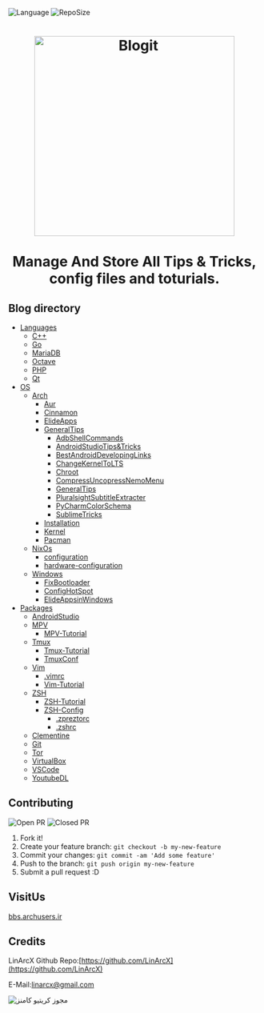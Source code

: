 ![Language](https://img.shields.io/github/languages/top/LinArcX/Blogit.svg?style=flat-square) ![RepoSize](https://img.shields.io/github/repo-size/LinArcX/Blogit.svg?style=flat-square)
<h1 align="center">
	<img width="400" src="Assets/blogit.png" alt="Blogit">
	<br>
	<br>
    <p2>Manage And Store All Tips &amp; Tricks, config files and toturials.</p2>
</h1>

## Blog directory
- [Languages](Languages/)
    - [C++](Languages/C++/TipsAndTricks.md)
    - [Go](Languages/Go/Go.md)
    - [MariaDB](Languages/MariaDB/MariaDB.md)
    - [Octave](Languages/Octave/Octave.md)
    - [PHP](Languages/PHP/PHP.md)
    - [Qt](Languages/Qt/Qt.md)
- [OS](OS/)
    - [Arch](OS/Arch/)
        - [Aur](OS/Arch/Aur/Aur.md)
        - [Cinnamon](OS/Arch/Cinnamon/Cinnamon.md)
        - [ElideApps](OS/Arch/ElideApps/ElideApps.md)
	    - [GeneralTips](OS/Arch/GeneralTips)
           - [AdbShellCommands](OS/Arch/GeneralTips/AdbShellCommands.md)
           - [AndroidStudioTips&Tricks](OS/Arch/GeneralTips/AndroidStudioTips&Tricks.md)
           - [BestAndroidDevelopingLinks](OS/Arch/GeneralTips/BestAndroidDevelopingLinks.md)
           - [ChangeKernelToLTS](OS/Arch/GeneralTips/ChangeKernelToLTS.md)
           - [Chroot](OS/Arch/GeneralTips/Chroot.md)
           - [CompressUncopressNemoMenu](OS/Arch/GeneralTips/CompressUncopressNemoMenu.md)
           - [GeneralTips](OS/Arch/GeneralTips/GeneralTips.md)
           - [PluralsightSubtitleExtracter](OS/Arch/GeneralTips/PluralsightSubtitleExtracter.md)
           - [PyCharmColorSchema](OS/Arch/GeneralTips/PyCharmColorSchema.md)
           - [SublimeTricks](OS/Arch/GeneralTips/SublimeTricks.md)
        - [Installation](OS/Arch/Installation/Installation.md)
        - [Kernel](OS/Arch/Kernel/Kernel.md)
        - [Pacman](OS/Arch/Pacman/Pacman.md)
    - [NixOs](OS/NixOs)
        - [configuration](OS/NixOs/configuration.nix)
        - [hardware-configuration](OS/NixOs/hardware-configuration.nix)
    - [Windows](OS/Windows)
        - [FixBootloader](OS/Windows/BootLoader.md)
        - [ConfigHotSpot](OS/Windows/ConfigHotSpot.md)
        - [ElideAppsinWindows](OS/Windows/ElideAppsWindows.md)
- [Packages](Packages/)
    - [AndroidStudio](Packages/AndroidStudio/AndroidStudio.md)
    - [MPV](Packages/MPV)
        - [MPV-Tutorial](Packages/MPV/MPV-Tutorial.md) 
	- [Tmux](Packages/Tmux)
        - [Tmux-Tutorial](Packages/Tmux/Tmux-Tutorial.md)
        - [TmuxConf](Packages/Tmux/.tmux.conf)
    - [Vim](Packages/Vim)
        - [.vimrc](Packages/Vim/.vimrc)
        - [Vim-Tutorial](Packages/Vim/Vim-Tutorial.md)
    - [ZSH](Packages/ZSH)
        - [ZSH-Tutorial](Packages/ZSH/ZSH-Tutorial.md)
        - [ZSH-Config](Packages/ZSH/Config)
            - [.zpreztorc](Packages/ZSH/Config/.zpreztorc)
            - [.zshrc](Packages/ZSH/Config/.zshrc)
    - [Clementine](Packages/Clementine.md)
    - [Git](Packages/Git.md)
    - [Tor](Packages/Tor.md)
    - [VirtualBox](Packages/VirtualBox.md)
    - [VSCode](Packages/VSCode.md)
    - [YoutubeDL](Packages/YoutubeDL.md)


## Contributing
![Open PR](https://img.shields.io/github/issues-pr-raw/LinArcX/Blogit.svg?style=flat-square) ![Closed PR](https://img.shields.io/github/issues-pr-closed/LinArcX/Blogit.svg?style=flat-square)
1. Fork it!
2. Create your feature branch: `git checkout -b my-new-feature`
3. Commit your changes: `git commit -am 'Add some feature'`
4. Push to the branch: `git push origin my-new-feature`
5. Submit a pull request :D

## VisitUs
[bbs.archusers.ir](http://bbs.archusers.ir/index.php)


## Credits
LinArcX
Github Repo:[https://github.com/LinArcX](https://github.com/LinArcX)

E-Mail:linarcx@gmail.com

<img alt="مجوز کریتیو کامنز" style="border-width:0" src="https://i.creativecommons.org/l/by-sa/4.0/88x31.png">
</p>


